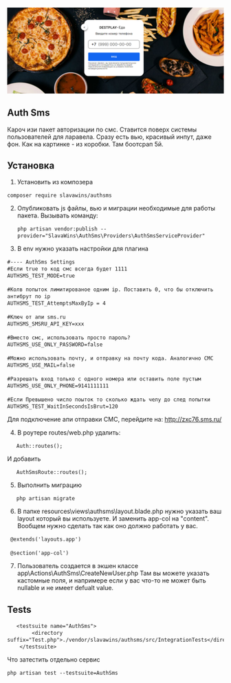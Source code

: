 <p align="center">
<img src="info/logo.png">
</p>
 
## Auth Sms
Кароч изи пакет авторизации по смс. Ставится поверх системы пользователей для ларавела.
Сразу есть вью, красивый инпут, даже фон. Как на картинке - из коробки.
Там боотсрап 5й.
   

## Установка
1) Установить из композера 
```  
composer require slavawins/authsms
```

2) Опубликовать js файлы, вью и миграции необходимые для работы пакета.
Вызывать команду:
   ```
   php artisan vendor:publish --provider="SlavaWins\AuthSms\Providers\AuthSmsServiceProvider"
   ``` 



3) В env нужно указать настройки для плагина
 ```
#---- AuthSms Settings
#Если true то код смс всегда будет 1111
AUTHSMS_TEST_MODE=true

#Колв попыток лимитированое одним ip. Поставить 0, что бы отключить антибрут по ip
AUTHSMS_TEST_AttemptsMaxByIp = 4

#Ключ от апи sms.ru
AUTHSMS_SMSRU_API_KEY=xxx

#Вместо смс, использовать просто пароль?
AUTHSMS_USE_ONLY_PASSWORD=false

#Можно использовать почту, и отправку на почту кода. Аналогично СМС
AUTHSMS_USE_MAIL=false

#Разрешать вход только с одного номера или оставить поле пустым
AUTHSMS_USE_ONLY_PHONE=9141111111

#Если Превышено число поыток то сколько ждать челу до след попытки
AUTHSMS_TEST_WaitInSecondsIsBrut=120
 ``` 
Для подключение апи отправки СМС, перейдите на:	http://zxc76.sms.ru/



4) В роутере routes/web.php удалить:
 ```
    Auth::routes();
 ``` 
И добавить
 ```
    AuthSmsRoute::routes();
 ``` 



5) Выполнить миграцию
 ```
    php artisan migrate 
 ``` 


6) В папке resources\views\authsms\layout.blade.php  нужно указать ваш layout который вы используете.
И заменить app-col на "content". Вообщем нужно сделать так как оно должно работать у вас.
 ```
  @extends('layouts.app')
  
  @section('app-col')
 ``` 

 
7) Пользователь создается в экшен классе app\Actions\AuthSms\CreateNewUser.php
Там вы можете указать кастомные поля, и напримере если у вас что-то не может быть nullable и не имеет defualt value. 



## Tests


       <testsuite name="AuthSms">
            <directory suffix="Test.php">./vendor/slavawins/authsms/src/IntegrationTests</directory>
        </testsuite>    

Что затестить отдельно сервис

    php artisan test --testsuite=AuthSms
